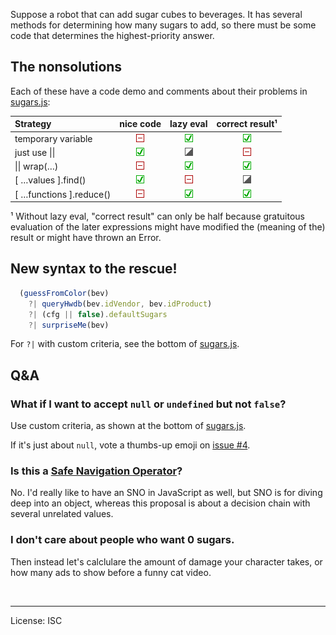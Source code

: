 ﻿
<!-- SSI tags powered by npm://readme-ssi -->

Suppose a robot that can add sugar cubes to beverages.
It has several methods for determining how many sugars to add,
so there must be some code that determines the highest-priority answer.


The nonsolutions
----------------

Each of these have a code demo and comments about their problems
in [sugars.js](sugars.js):

| Strategy                  | nice code   | lazy eval   | correct result¹ |
|:------------------------- |:-----------:|:-----------:|:-----------:|
| temporary variable        | ![☐][ck-no] | ![☑][ck-hz] | ![☑][ck-hz] |
| just use &#124;&#124;     | ![☑][ck-hz] | ![☑][ck-pt] | ![☐][ck-no] |
| &#124;&#124; wrap(…)      | ![☐][ck-no] | ![☑][ck-hz] | ![☑][ck-hz] |
| [ …values ].find()        | ![☑][ck-hz] | ![☐][ck-no] | ![☑][ck-pt] |
| [ …functions ].reduce()   | ![☐][ck-no] | ![☑][ck-hz] | ![☑][ck-hz] |

¹ Without lazy eval, "correct result" can only be half because
gratuitous evaluation of the later expressions might have modified
the (meaning of the) result or might have thrown an Error.


New syntax to the rescue!
-------------------------

<!--#include file="sugars.js" start="  //§new-syntax" stop="  )"
  code="javascript" -->
<!--#verbatim lncnt="6" -->
```javascript
  (guessFromColor(bev)
    ?| queryHwdb(bev.idVendor, bev.idProduct)
    ?| (cfg || false).defaultSugars
    ?| surpriseMe(bev)
```
<!--/include-->

For `?|` with custom criteria, see the bottom of [sugars.js](sugars.js).



Q&amp;A
-------

### What if I want to accept `null` or `undefined` but not `false`?

Use custom criteria, as shown at the bottom of [sugars.js](sugars.js).

If it's just about `null`, vote a thumbs-up emoji on
[issue #4](https://github.com/mk-pmb/es-fallback-first-defined-value/issues/4).


### Is this a [Safe Navigation Operator][safe-nav-op]?

No. I'd really like to have an SNO in JavaScript as well,
but SNO is for diving deep into an object, whereas this proposal
is about a decision chain with several unrelated values.


### I don't care about people who want 0 sugars.

Then instead let's calclulare the amount of damage your character takes,
or how many ads to show before a funny cat video.





&nbsp;

  [safe-nav-op]: https://en.wikipedia.org/wiki/Safe_navigation_operator
  [ck-hz]: https://raw.githubusercontent.com/mk-pmb/misc/master/gfm-util/img/checkmark-has.gif "☑"
  [ck-up]: https://raw.githubusercontent.com/mk-pmb/misc/master/gfm-util/img/checkmark-up.gif "⟎"
  [ck-pt]: https://raw.githubusercontent.com/mk-pmb/misc/master/gfm-util/img/checkmark-partial.gif "◪"
  [ck-no]: https://raw.githubusercontent.com/mk-pmb/misc/master/gfm-util/img/checkmark-minus.gif "☐"

-----

License: ISC
